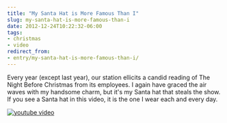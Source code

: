 ```yaml
---
title: "My Santa Hat is More Famous Than I"
slug: my-santa-hat-is-more-famous-than-i
date: 2012-12-24T10:22:32-06:00
tags:
- christmas
- video
redirect_from:
- entry/my-santa-hat-is-more-famous-than-i/
---
```

Every year (except last year), our station ellicits a candid reading of The Night Before Christmas from its employees. I again have graced the air waves with my handsome charm, but it's my Santa hat that steals the show. If you see a Santa hat in this video, it is the one I wear each and every day.

[![youtube video](https://img.youtube.com/vi/fCEfMyT2uYg/0.jpg)](https://www.youtube.com/watch?v=fCEfMyT2uYg)
